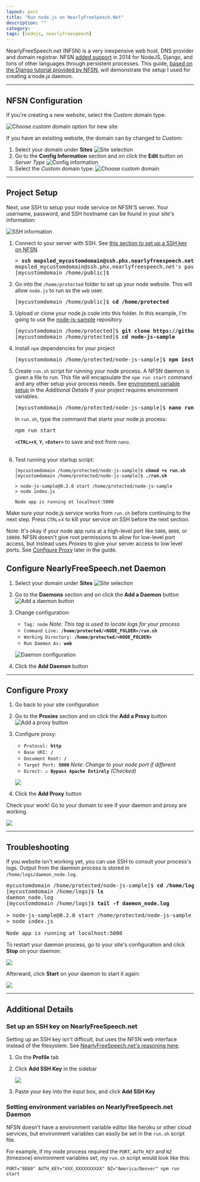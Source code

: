 ```yaml
---
layout: post
title: "Run node.js on NearlyFreeSpeech.Net"
description: ""
category:
tags: [nodejs, nearlyfreespeech]
---
```


NearlyFreeSpeech.net (NFSN) is a very inexpensive web host, DNS provider and domain registrar. NFSN [added support](https://blog.nearlyfreespeech.net/2014/09/24/more-power-more-control-more-insight-less-cost/) in 2014 for NodeJS, Django, and tons of other languages through persistent processes. This guide, [based on the Django tutorial provided by NFSN](https://blog.nearlyfreespeech.net/2014/11/17/how-to-django-on-nearlyfreespeech-net/), will demonstrate the setup I used for creating a node.js daemon.

---

NFSN Configuration
------------------

If you're creating a new website, select the *Custom* domain type:

![Choose custom domain option for new site](/assets/images/nfsn-node/custom-domain.png)

If you have an exisiting website, the domain can by changed to *Custom*:

1. Select your domain under **Sites**
    ![Site selection](/assets/images/nfsn-node/custom-change1.png)
2. Go to the **Config Information** section and on click the **Edit** button on *Server Type*
    ![Config information](/assets/images/nfsn-node/custom-change2.png)
3. Select the *Custom* domain type:
    ![Choose custom domain](/assets/images/nfsn-node/custom-change3.png)

---

Project Setup
-------------

Next, use SSH to setup your node service on NFSN'S server. Your username, password, and SSH hostname can be found in your site's information:

![SSH information](/assets/images/nfsn-node/site-information.png)

<ol>
<li>Connect to your server with SSH. See <a href="#ssh-key-setup">this section to set up a SSH key on NFSN</a>.

<pre>
> <strong>ssh mopsled_mycustomdomain@ssh.phx.nearlyfreespeech.net</strong>
mopsled_mycustomdomain@ssh.phx.nearlyfreespeech.net's password:
[mycustomdomain /home/public]$</pre></li>

<li>Go into the <code>/home/protected</code> folder to set up your node website. This will allow <code>node.js</code> to run as the <code>web</code> user.

<pre>[mycustomdomain /home/public]$ <strong>cd /home/protected</strong></pre></li>

<li>Upload or clone your node.js code into this folder. In this example, I'm going to use the <a href="https://github.com/heroku/node-js-sample">node-js-sample</a> repository.

<pre>[mycustomdomain /home/protected]$ <strong>git clone https://github.com/heroku/node-js-sample.git</strong>
[mycustomdomain /home/protected]$ <strong>cd node-js-sample</strong></pre></li>

<li>Install <code>npm</code> dependencies for your project

<pre>[mycustomdomain /home/protected/node-js-sample]$ <strong>npm install</strong></pre></li>

<li>Create <code>run.sh</code> script for running your node process. A NFSN daemon is given a file to run. This file will encapsulate the <code>npm run start</code> command and any other setup your process needs. See <a href="#setting-environment-variables">environment variable setup</a> in the <em>Additional Details</em> if your project requires environment variables.

<pre>[mycustomdomain /home/protected/node-js-sample]$ <strong>nano run.sh</strong></pre>

In <code>run.sh</code>, type the command that starts your node.js process:

<pre>npm run start</pre>

<strong><code>&lt;CTRL&gt;+X</code></strong>, <strong><code>Y</code></strong>, <strong><code>&lt;Enter&gt;</code></strong> to save and exit from <code>nano</code>.<br><br></li>

<li>Test running your startup script:

<pre><code>[mycustomdomain /home/protected/node-js-sample]$ <strong>chmod +x run.sh</strong>
[mycustomdomain /home/protected/node-js-sample]$ <strong>./run.sh</strong>

> node-js-sample@0.2.0 start /home/protected/node-js-sample
> node index.js

Node app is running at localhost:5000</code></pre></li>
</ol>

Make sure your node.js service works from `run.sh` before continuing to the next step. Press `CTRL`+`X` to kill your service on SSH before the next section.

Note: It's okay if your node app runs at a high-level port like `5000`, `8080`, or `10080`. NFSN doesn't give root permissions to allow for low-level port access, but instead uses *Proxies* to give your server access to low level ports. See [Configure Proxy](#configure-proxy) later in the guide.

Configure NearlyFreeSpeech.net Daemon
-------------------------------------

1. Select your domain under **Sites**
    ![Site selection](/assets/images/nfsn-node/daemon1.png)
2. Go to the **Daemons** section and on click the **Add a Daemon** button
    ![Add a daemon button](/assets/images/nfsn-node/daemon2.png)
3. Change configuration:
    - `Tag: node` *Note: This tag is used to locate logs for your process*
    - `Command Line: `**`/home/protected/<NODE_FOLDER>/run.sh`**
    - `Working Directory: `**`/home/protected/<NODE_FOLDER>`**
    - `Run Daemon As: `**`web`**

    ![Daemon configuration](/assets/images/nfsn-node/daemon3.png)

4. Click the **Add Daemon** button

---

<h2 id="configure-proxy">Configure Proxy</h2>

1. Go back to your site configuration

2. Go to the **Proxies** section and on click the **Add a Proxy** button
    ![Add a proxy button](/assets/images/nfsn-node/proxy1.png)

3. Configure proxy:

    - `Protocol: `**`http`**
    - `Base URI: `**`/`**
    - `Document Root: `**`/`**
    - `Target Port: `**`5000`** *Note: Change to your node port if different*
    - `Direct: `**`☑ Bypass Apache Entirely`** *(Checked)*

    ![](/assets/images/nfsn-node/proxy2.png)

4. Click the **Add Proxy** button

Check your work! Go to your domain to see if your daemon and proxy are working.

![](/assets/images/nfsn-node/hello-world.png)

---

Troubleshooting
---------------

If you website isn't working yet, you can use SSH to consult your process's logs. Output from the daemon process is stored in `/home/logs/daemon_node.log`.

<pre>mycustomdomain /home/protected/node-js-sample]$ <strong>cd /home/logs</strong>
[mycustomdomain /home/logs]$ <strong>ls</strong>
daemon_node.log
[mycustomdomain /home/logs]$ <strong>tail -f daemon_node.log</strong>

> node-js-sample@0.2.0 start /home/protected/node-js-sample
> node index.js

Node app is running at localhost:5000</pre>

To restart your daemon process, go to your site's configuration and click **Stop** on your daemon:

![](/assets/images/nfsn-node/daemon-stop.png)

Afterward, click **Start** on your daemon to start it again:

![](/assets/images/nfsn-node/daemon-start.png)

---

Additional Details
------------------

<h3 id="ssh-key-setup">Set up an SSH key on NearlyFreeSpeech.net</h3>

Setting up an SSH key isn't difficult, but uses the NFSN web interface instead of the filesystem. See [NearlyFreeSpeech.net's reasoning here](https://faq.nearlyfreespeech.net/section/uploading/sshkeys#sshkeys).

1. Go the **Profile** tab

2. Click **Add SSH Key** in the sidebar

    ![](/assets/images/nfsn-node/ssh1.png)

3. Paste your key into the input box, and click **Add SSH Key**

<h3 id="setting-environment-variables">Setting environment variables on NearlyFreeSpeech.net Daemon</h3>

NFSN doesn't have a environment variable editor like heroku or other cloud services, but environment variables can easily be set in the `run.sh` script file.

For example, if my node process required the `PORT`, `AUTH_KEY` and `NZ` (timezone) environment variables set, my `run.sh` script would look like this:

    PORT="8080" AUTH_KEY="XXX_XXXXXXXXXX" NZ="America/Denver" npm run start